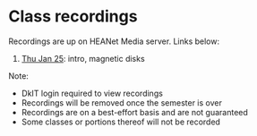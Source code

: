 # Class recordings

Recordings are up on HEANet Media server.
Links below:

1. [Thu Jan 25](https://media.heanet.ie/page/663a8650fa9946c6b6ad946be9b8ab55): intro, magnetic disks

Note:

- DkIT login required to view recordings
- Recordings will be removed once the semester is over
- Recordings are on a best-effort basis and are not guaranteed
- Some classes or portions thereof will not be recorded

